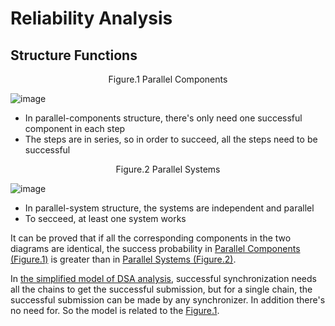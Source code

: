 # Reliability Analysis

## Structure Functions

<p align="center" id = "parallel-components">Figure.1 Parallel Components </p>  

![image](https://user-images.githubusercontent.com/83746881/232553371-3faa9b5e-1897-4e57-b9b4-b330e940a24a.png)  

- In parallel-components structure, there's only need one successful component in each step
- The steps are in series, so in order to succeed, all the steps need to be successful  

<p align="center" id = "parallel-system">Figure.2 Parallel Systems </p>  

![image](https://user-images.githubusercontent.com/83746881/232553406-0396f057-47ec-4f04-aad5-bc807b7533ff.png)  

- In parallel-system structure, the systems are independent and parallel
- To secceed, at least one system works 

It can be proved that if all the corresponding components in the two diagrams are identical, the success probability in [Parallel Components (Figure.1)](#parallel-components) is greater than in [Parallel Systems (Figure.2)](#parallel-system).  

In [the simplified model of DSA analysis](dsa-analysis.md#simplified-model), successful synchronization needs all the chains to get the successful submission, but for a single chain, the successful submission can be made by any synchronizer. In addition there's no need for. So the model is related to the [Figure.1](#parallel-components).  
